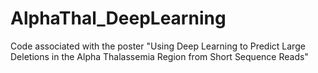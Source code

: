 # AlphaThal_DeepLearning
Code associated with the poster "Using Deep Learning to Predict Large Deletions in the Alpha Thalassemia Region from Short Sequence Reads" 
